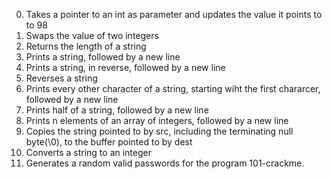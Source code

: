 0. Takes a pointer to an int as parameter and updates the value it points to to 98
1. Swaps the value of two integers
2. Returns the length of a string
3. Prints a string, followed by a new line
4. Prints a string, in reverse, followed by a new line
5. Reverses a string
6. Prints every other character of a string, starting wiht the first chararcer, followed by a new line
7. Prints half of a string, followed by a new line
8. Prints n elements of an array of integers, followed by a new line
9. Copies the string pointed to by src, including the terminating null byte(\0), to the buffer pointed to by dest 
10. Converts a string to an integer 
11. Generates a random valid passwords for the program 101-crackme. 
